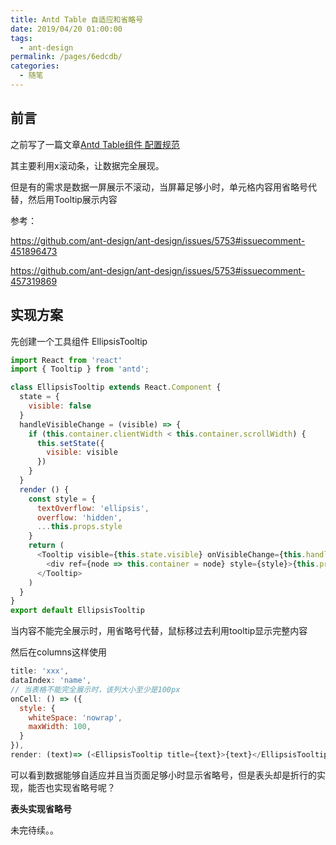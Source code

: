 ```yaml
---
title: Antd Table 自适应和省略号
date: 2019/04/20 01:00:00
tags: 
  - ant-design
permalink: /pages/6edcdb/
categories: 
  - 随笔
---
```


## 前言

之前写了一篇文章<a href="https://www.hongweipeng.com/index.php/archives/1724/">Antd Table组件 配置规范</a>

其主要利用x滚动条，让数据完全展现。

但是有的需求是数据一屏展示不滚动，当屏幕足够小时，单元格内容用省略号代替，然后用Tooltip展示内容


<!--more-->


参考：

https://github.com/ant-design/ant-design/issues/5753#issuecomment-451896473

https://github.com/ant-design/ant-design/issues/5753#issuecomment-457319869

## 实现方案

先创建一个工具组件 EllipsisTooltip
```js
import React from 'react'
import { Tooltip } from 'antd';

class EllipsisTooltip extends React.Component {
  state = {
    visible: false
  }
  handleVisibleChange = (visible) => {
    if (this.container.clientWidth < this.container.scrollWidth) {
      this.setState({
        visible: visible
      })
    }
  }
  render () {
    const style = {
      textOverflow: 'ellipsis',
      overflow: 'hidden',
      ...this.props.style
    }
    return (
      <Tooltip visible={this.state.visible} onVisibleChange={this.handleVisibleChange} title={this.props.title}>
        <div ref={node => this.container = node} style={style}>{this.props.children}</div>
      </Tooltip>
    )
  }
}
export default EllipsisTooltip
```
当内容不能完全展示时，用省略号代替，鼠标移过去利用tooltip显示完整内容

然后在columns这样使用

```js
title: 'xxx',
dataIndex: 'name',
// 当表格不能完全展示时，该列大小至少是100px
onCell: () => ({
  style: {
    whiteSpace: 'nowrap',
    maxWidth: 100,
  }
}),
render: (text)=> (<EllipsisTooltip title={text}>{text}</EllipsisTooltip>)
```
可以看到数据能够自适应并且当页面足够小时显示省略号，但是表头却是折行的实现，能否也实现省略号呢？

**表头实现省略号**

未完待续。。